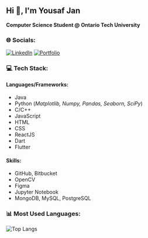 ## Hi 👋, I'm Yousaf Jan  
**Computer Science Student @ Ontario Tech University**

### 🌐 Socials:
[![LinkedIn](https://img.shields.io/badge/LinkedIn-0077B5?style=for-the-badge&logo=linkedin&logoColor=white)](https://www.linkedin.com/in/yousafajan/)
[![Portfolio](https://img.shields.io/badge/Portfolio-000000?style=for-the-badge&logo=github&logoColor=white)](https://yousaf-ajan.github.io/yousaf-portfolio/)

### 💻 Tech Stack:
#### Languages/Frameworks:
- Java  
- Python (*Matplotlib, Numpy, Pandas, Seaborn, SciPy*)  
- C/C++  
- JavaScript  
- HTML  
- CSS  
- ReactJS  
- Dart  
- Flutter  

#### Skills:
- GitHub, Bitbucket
- OpenCV  
- Figma 
- Jupyter Notebook  
- MongoDB, MySQL, PostgreSQL  
 

### 📊 Most Used Languages:
<!-- Add a GitHub stats widget here, e.g., using shields.io or GitHub Readme Stats -->
![Top Langs](https://github-readme-stats.vercel.app/api/top-langs/?username=Yousaf-AJan&layout=compact&theme=radical)
